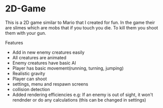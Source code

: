 # 2D-Game

This is a 2D game similar to Mario that I created for fun. In the game their are slimes which are mobs that if you touch you die. To kill 
them you shoot them with your gun.

Features
- Add in new enemy creatures easily
- All creatures are animated
- Enemy creatures have basic AI
- Player has basic movement(running, turning, jumping)
- Realistic gravity
- Player can shoot
- settings, menu and respawn screens
- collision detection
- Added rendering efficiencies e.g: If an enemy is out of sight, it won't rendnder or do any calculations (this can be changed in settings)  
